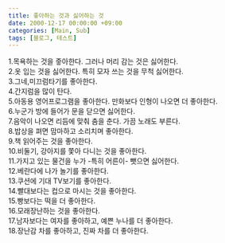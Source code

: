 ```yaml
---
title: 좋아하는 것과 싫어하는 것
date: 2000-12-17 00:00:00 +09:00
categories: [Main, Sub]
tags: [블로그, 테스트]
---
```


1.목욕하는 것을 줗아한다. 그러나 머리 감는 것은 싫어한다.  
2.옷 입는 것을 싫어한다. 특히 모자 쓰는 것을 무척 싫어한다.  
3.그네,미끄럼타기를 좋아한다.  
4.간지럼을 많이 탄다.  
5.아동용 영어프로그램을 좋아한다. 만화보다 인형이 나오면 더 좋아한다.  
6.누군가 방에 들어가 문을 닫으면 싫어한다.  
7.음악이 나오면 리듬에 맞춰 춤을 춘다. 가끔 노래도 부른다.  
8.밥상을 펴면 맘마하고 소리치며 좋아한다.  
9.책 읽어주는 것을 좋아한다.  
10.비둘기, 강아지를 쫓아 다니는 것을 좋아한다.  
11.가지고 있는 물건을 누가 -특히 어른이- 뺏으면 싫어한다.  
12.베란다에 나가 놀기를 좋아한다.  
13.쿠션에 기대 TV보기를 좋아한다.  
14.빨대보다는 컵으로 마시는 것을 좋아한다.  
15.빵보다는 떡을 더 좋아한다.  
16.모래장난하는 것을 좋아한다.  
17.남자보다는 여자를 좋아하고, 예쁜 누나를 더 좋아한다.  
18.장난감 차를 좋아하고, 진짜 차를 더 좋아한다.  

